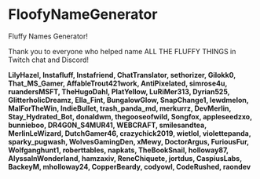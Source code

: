 # FloofyNameGenerator
Fluffy Names Generator!

Thank you to everyone who helped name ALL THE FLUFFY THINGS in Twitch chat and Discord!

**LilyHazel, Instafluff, Instafriend, ChatTranslator, sethorizer, Gilokk0, That_MS_Gamer, AffableTrout421work, AntiPixelated, simrose4u, ruandersMSFT, TheHugoDahl, PlatYellow, LuRiMer313, Dyrian525, GlitterholicDreamz, Ella_Fint, BungalowGlow, SnapChange1, lewdmelon, MalForTheWin, IndieBullet, trash_panda_md, merkurrz, DevMerlin, Stay_Hydrated_Bot, donaldwm, thegooseofwild, Songfox, appleseedzxo, bunnieboo, DR4G0N_S4MUR41, WEBCRAFT, smilesandtea, MerlinLeWizard, DutchGamer46, crazychick2019, wietlol, violettepanda, sparky_pugwash, WolvesGamingDen, xMewy, DoctorArgus, FuriousFur, Wolfganghunt1, roberttables, napkats, TheBookSnail, holloway87, AlyssaInWonderland, hamzaxiv, ReneChiquete, jortdus, CaspiusLabs, BackeyM, mholloway24, CopperBeardy, codyowl, CodeRushed, raondev**
